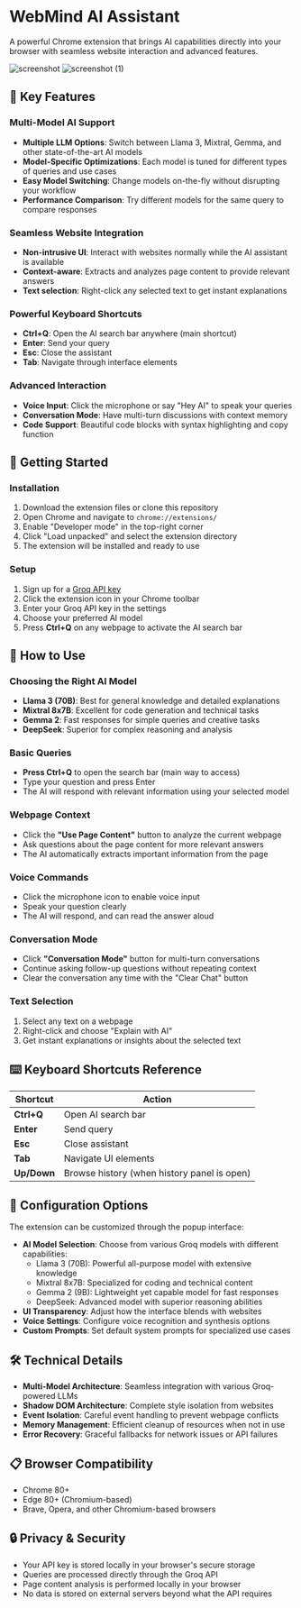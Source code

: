 # WebMind AI Assistant

A powerful Chrome extension that brings AI capabilities directly into your browser with seamless website interaction and advanced features.

![screenshot](https://github.com/user-attachments/assets/e5068372-63c2-4750-aaf1-184b475ecc3f)
![screenshot (1)](https://github.com/user-attachments/assets/f3ba8a3d-b74e-4353-9ed9-991f64b61ffa)


## 🌟 Key Features

### Multi-Model AI Support
- **Multiple LLM Options**: Switch between Llama 3, Mixtral, Gemma, and other state-of-the-art AI models
- **Model-Specific Optimizations**: Each model is tuned for different types of queries and use cases
- **Easy Model Switching**: Change models on-the-fly without disrupting your workflow
- **Performance Comparison**: Try different models for the same query to compare responses

### Seamless Website Integration
- **Non-intrusive UI**: Interact with websites normally while the AI assistant is available
- **Context-aware**: Extracts and analyzes page content to provide relevant answers
- **Text selection**: Right-click any selected text to get instant explanations

### Powerful Keyboard Shortcuts
- **Ctrl+Q**: Open the AI search bar anywhere (main shortcut)
- **Enter**: Send your query
- **Esc**: Close the assistant
- **Tab**: Navigate through interface elements

### Advanced Interaction
- **Voice Input**: Click the microphone or say "Hey AI" to speak your queries
- **Conversation Mode**: Have multi-turn discussions with context memory
- **Code Support**: Beautiful code blocks with syntax highlighting and copy function

## 🚀 Getting Started

### Installation
1. Download the extension files or clone this repository
2. Open Chrome and navigate to `chrome://extensions/`
3. Enable "Developer mode" in the top-right corner
4. Click "Load unpacked" and select the extension directory
5. The extension will be installed and ready to use

### Setup
1. Sign up for a [Groq API key](https://console.groq.com/)
2. Click the extension icon in your Chrome toolbar
3. Enter your Groq API key in the settings
4. Choose your preferred AI model
5. Press **Ctrl+Q** on any webpage to activate the AI search bar

## 💬 How to Use

### Choosing the Right AI Model
- **Llama 3 (70B)**: Best for general knowledge and detailed explanations
- **Mixtral 8x7B**: Excellent for code generation and technical tasks
- **Gemma 2**: Fast responses for simple queries and creative tasks
- **DeepSeek**: Superior for complex reasoning and analysis

### Basic Queries
- **Press Ctrl+Q** to open the search bar (main way to access)
- Type your question and press Enter
- The AI will respond with relevant information using your selected model

### Webpage Context
- Click the **"Use Page Content"** button to analyze the current webpage
- Ask questions about the page content for more relevant answers
- The AI automatically extracts important information from the page

### Voice Commands
- Click the microphone icon to enable voice input
- Speak your question clearly
- The AI will respond, and can read the answer aloud

### Conversation Mode
- Click **"Conversation Mode"** button for multi-turn conversations
- Continue asking follow-up questions without repeating context
- Clear the conversation any time with the "Clear Chat" button

### Text Selection
1. Select any text on a webpage
2. Right-click and choose "Explain with AI"
3. Get instant explanations or insights about the selected text

## ⌨️ Keyboard Shortcuts Reference

| Shortcut | Action |
|----------|--------|
| **Ctrl+Q** | Open AI search bar |
| **Enter** | Send query |
| **Esc** | Close assistant |
| **Tab** | Navigate UI elements |
| **Up/Down** | Browse history (when history panel is open) |

## 🔧 Configuration Options

The extension can be customized through the popup interface:

- **AI Model Selection**: Choose from various Groq models with different capabilities:
  - Llama 3 (70B): Powerful all-purpose model with extensive knowledge
  - Mixtral 8x7B: Specialized for coding and technical content
  - Gemma 2 (9B): Lightweight yet capable model for fast responses
  - DeepSeek: Advanced model with superior reasoning abilities
- **UI Transparency**: Adjust how the interface blends with websites
- **Voice Settings**: Configure voice recognition and synthesis options
- **Custom Prompts**: Set default system prompts for specialized use cases

## 🛠️ Technical Details

- **Multi-Model Architecture**: Seamless integration with various Groq-powered LLMs
- **Shadow DOM Architecture**: Complete style isolation from websites
- **Event Isolation**: Careful event handling to prevent webpage conflicts
- **Memory Management**: Efficient cleanup of resources when not in use
- **Error Recovery**: Graceful fallbacks for network issues or API failures

## 📋 Browser Compatibility

- Chrome 80+
- Edge 80+ (Chromium-based)
- Brave, Opera, and other Chromium-based browsers

## 🔒 Privacy & Security

- Your API key is stored locally in your browser's secure storage
- Queries are processed directly through the Groq API
- Page content analysis is performed locally in your browser
- No data is stored on external servers beyond what the API requires
